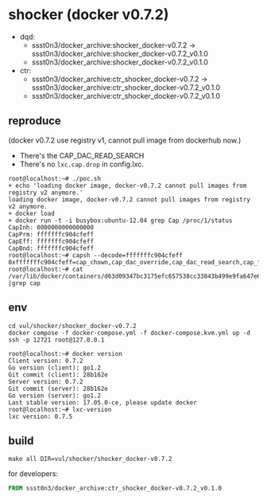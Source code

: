 # shocker (docker v0.7.2)

* dqd: 
    * ssst0n3/docker_archive:shocker_docker-v0.7.2 -> ssst0n3/docker_archive:shocker_docker-v0.7.2_v0.1.0
    * ssst0n3/docker_archive:shocker_docker-v0.7.2_v0.1.0
* ctr: 
    * ssst0n3/docker_archive:ctr_shocker_docker-v0.7.2 -> ssst0n3/docker_archive:ctr_shocker_docker-v0.7.2_v0.1.0
    * ssst0n3/docker_archive:ctr_shocker_docker-v0.7.2_v0.1.0

## reproduce

(docker v0.7.2 use registry v1, cannot pull image from dockerhub now.)

* There's the CAP_DAC_READ_SEARCH
* There's no `lxc.cap.drop` in config.lxc.

```shell
root@localhost:~# ./poc.sh 
+ echo 'loading docker image, docker-v0.7.2 cannot pull images from registry v2 anymore.'
loading docker image, docker-v0.7.2 cannot pull images from registry v2 anymore.
+ docker load
+ docker run -t -i busybox:ubuntu-12.04 grep Cap /proc/1/status
CapInh:	0000000000000000
CapPrm:	fffffffc904cfeff
CapEff:	fffffffc904cfeff
CapBnd:	fffffffc904cfeff
root@localhost:~# capsh --decode=fffffffc904cfeff
0xfffffffc904cfeff=cap_chown,cap_dac_override,cap_dac_read_search,cap_fowner,cap_fsetid,cap_kill,cap_setgid,cap_setuid,cap_linux_immutable,cap_net_bind_service,cap_net_broadcast,cap_net_admin,cap_net_raw,cap_ipc_lock,cap_ipc_owner,cap_sys_chroot,cap_sys_ptrace,cap_sys_boot,cap_lease,cap_setfcap,cap_syslog,35,36,37,38,39,40,41,42,43,44,45,46,47,48,49,50,51,52,53,54,55,56,57,58,59,60,61,62,63
root@localhost:~# cat /var/lib/docker/containers/d63d09347bc3175efc657538cc33843b499e9fa647e694223d8714b86d9cb5aa/config.lxc |grep cap
```

## env

```shell
cd vul/shocker/shocker_docker-v0.7.2
docker compose -f docker-compose.yml -f docker-compose.kvm.yml up -d
ssh -p 12721 root@127.0.0.1
```

```shell
root@localhost:~# docker version
Client version: 0.7.2
Go version (client): go1.2
Git commit (client): 28b162e
Server version: 0.7.2
Git commit (server): 28b162e
Go version (server): go1.2
Last stable version: 17.05.0-ce, please update docker
root@localhost:~# lxc-version 
lxc version: 0.7.5
```

## build

```shell
make all DIR=vul/shocker/shocker_docker-v0.7.2
```

for developers:

```dockerfile
FROM ssst0n3/docker_archive:ctr_shocker_docker-v0.7.2_v0.1.0
```
